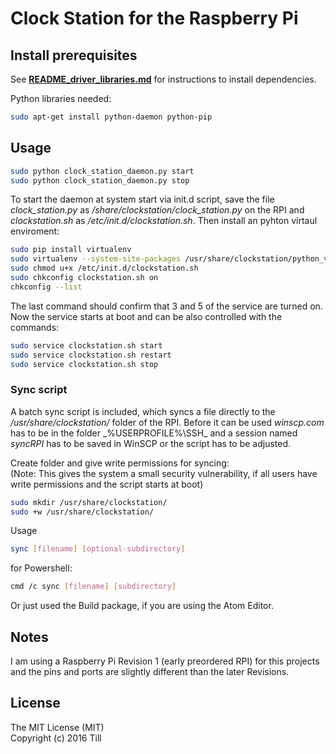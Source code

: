 # Clock Station for the Raspberry Pi

## Install prerequisites

See **[README_driver_libraries.md](README_driver_libraries.md)** for instructions to install dependencies.

Python libraries needed:

```sh
sudo apt-get install python-daemon python-pip
```

## Usage

```sh
sudo python clock_station_daemon.py start
sudo python clock_station_daemon.py stop
```

To start the daemon at system start via init.d script, save the file
_clock_station.py_ as _/share/clockstation/clock_station.py_ on the RPI and
_clockstation.sh_ as _/etc/init.d/clockstation.sh_.
Then install an pyhton virtaul enviroment:

```sh
sudo pip install virtualenv
sudo virtualenv --system-site-packages /usr/share/clockstation/python_venv
sudo chmod u+x /etc/init.d/clockstation.sh
sudo chkconfig clockstation.sh on
chkconfig --list
```

The last command should confirm that 3 and 5 of the service are turned on.
Now the service starts at boot and can be also controlled with the commands:

```sh
sudo service clockstation.sh start
sudo service clockstation.sh restart
sudo service clockstation.sh stop
```

### Sync script

A batch sync script is included, which syncs a file directly to the
_/usr/share/clockstation/_ folder of the RPI. Before it can be used
_winscp.com_ has to be in the folder _%USERPROFILE%\SSH\_ and a session named
_syncRPI_ has to be saved in WinSCP or the script has to be adjusted.

Create folder and give write permissions for syncing:  
(Note: This gives the system a small security vulnerability, if all users have
  write permissions and the script starts at boot)

```sh
sudo mkdir /usr/share/clockstation/
sudo +w /usr/share/clockstation/
```

Usage

```sh
sync [filename] [optional-subdirectory]
```

for Powershell:

```sh
cmd /c sync [filename] [subdirectory]
```

Or just used the Build package, if you are using the Atom Editor.

## Notes

I am using a Raspberry Pi Revision 1 (early preordered RPI) for this projects
and the pins and ports are slightly different than the later Revisions.

## License

The MIT License (MIT)  
Copyright (c) 2016 Till
